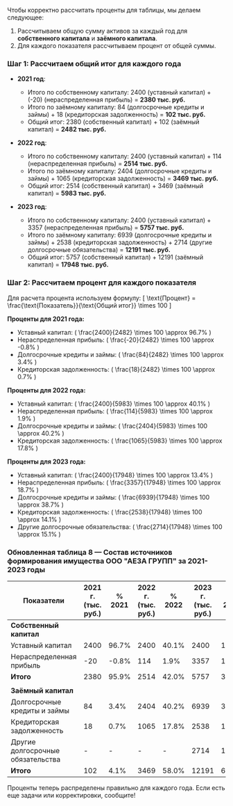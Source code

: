 Чтобы корректно рассчитать проценты для таблицы, мы делаем следующее:

1. Рассчитываем общую сумму активов за каждый год для **собственного капитала** и **заёмного капитала**.
2. Для каждого показателя рассчитываем процент от общей суммы.

### Шаг 1: Рассчитаем общий итог для каждого года
- **2021 год**:
  - Итого по собственному капиталу: 2400 (уставный капитал) + (-20) (нераспределенная прибыль) = **2380 тыс. руб.**
  - Итого по заёмному капиталу: 84 (долгосрочные кредиты и займы) + 18 (кредиторская задолженность) = **102 тыс. руб.**
  - Общий итог: 2380 (собственный капитал) + 102 (заёмный капитал) = **2482 тыс. руб.**

- **2022 год**:
  - Итого по собственному капиталу: 2400 (уставный капитал) + 114 (нераспределенная прибыль) = **2514 тыс. руб.**
  - Итого по заёмному капиталу: 2404 (долгосрочные кредиты и займы) + 1065 (кредиторская задолженность) = **3469 тыс. руб.**
  - Общий итог: 2514 (собственный капитал) + 3469 (заёмный капитал) = **5983 тыс. руб.**

- **2023 год**:
  - Итого по собственному капиталу: 2400 (уставный капитал) + 3357 (нераспределенная прибыль) = **5757 тыс. руб.**
  - Итого по заёмному капиталу: 6939 (долгосрочные кредиты и займы) + 2538 (кредиторская задолженность) + 2714 (другие долгосрочные обязательства) = **12191 тыс. руб.**
  - Общий итог: 5757 (собственный капитал) + 12191 (заёмный капитал) = **17948 тыс. руб.**

### Шаг 2: Рассчитаем процент для каждого показателя

Для расчета процента используем формулу:
\[ \text{Процент} = \frac{\text{Показатель}}{\text{Общий итог}} \times 100 \]

**Проценты для 2021 года:**
- Уставный капитал: \( \frac{2400}{2482} \times 100 \approx 96.7\% \)
- Нераспределенная прибыль: \( \frac{-20}{2482} \times 100 \approx -0.8\% \)
- Долгосрочные кредиты и займы: \( \frac{84}{2482} \times 100 \approx 3.4\% \)
- Кредиторская задолженность: \( \frac{18}{2482} \times 100 \approx 0.7\% \)

**Проценты для 2022 года:**
- Уставный капитал: \( \frac{2400}{5983} \times 100 \approx 40.1\% \)
- Нераспределенная прибыль: \( \frac{114}{5983} \times 100 \approx 1.9\% \)
- Долгосрочные кредиты и займы: \( \frac{2404}{5983} \times 100 \approx 40.2\% \)
- Кредиторская задолженность: \( \frac{1065}{5983} \times 100 \approx 17.8\% \)

**Проценты для 2023 года:**
- Уставный капитал: \( \frac{2400}{17948} \times 100 \approx 13.4\% \)
- Нераспределенная прибыль: \( \frac{3357}{17948} \times 100 \approx 18.7\% \)
- Долгосрочные кредиты и займы: \( \frac{6939}{17948} \times 100 \approx 38.7\% \)
- Кредиторская задолженность: \( \frac{2538}{17948} \times 100 \approx 14.1\% \)
- Другие долгосрочные обязательства: \( \frac{2714}{17948} \times 100 \approx 15.1\% \)

### Обновленная таблица 8 — Состав источников формирования имущества ООО "АЕЗА ГРУПП" за 2021-2023 годы

| Показатели                     | 2021 г. (тыс. руб.) | % 2021 | 2022 г. (тыс. руб.) | % 2022 | 2023 г. (тыс. руб.) | % 2023 | Отклонение (±) (тыс. руб.) |
|--------------------------------|---------------------|--------|---------------------|--------|---------------------|--------|----------------------------|
| **Собственный капитал**        |                     |        |                     |        |                     |        |                            |
| Уставный капитал               | 2400                | 96.7%  | 2400                | 40.1%  | 2400                | 13.4%  | 0                          |
| Нераспределенная прибыль       | -20                 | -0.8%  | 114                 | 1.9%   | 3357                | 18.7%  | +3243                      |
| **Итого**                      | 2380                | 95.9%  | 2514                | 42.0%  | 5757                | 32.1%  | +3243                      |
|                                |                     |        |                     |        |                     |        |                            |
| **Заёмный капитал**            |                     |        |                     |        |                     |        |                            |
| Долгосрочные кредиты и займы   | 84                  | 3.4%   | 2404                | 40.2%  | 6939                | 38.7%  | +4535                      |
| Кредиторская задолженность     | 18                  | 0.7%   | 1065                | 17.8%  | 2538                | 14.1%  | +1473                      |
| Другие долгосрочные обязательства | -                 | -      | -                   | -      | 2714                | 15.1%  | +2714                      |
| **Итого**                      | 102                 | 4.1%   | 3469                | 58.0%  | 12191               | 67.9%  | +8722                      |

Проценты теперь распределены правильно для каждого года. Если есть еще задачи или корректировки, сообщите!
